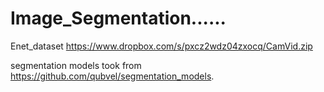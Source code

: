 # Image_Segmentation......
Enet_dataset
https://www.dropbox.com/s/pxcz2wdz04zxocq/CamVid.zip

segmentation models took from
https://github.com/qubvel/segmentation_models.
